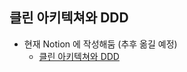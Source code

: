 
## 클린 아키텍쳐와 DDD
- 현재 Notion 에 작성해둠 (추후 옮길 예정)
  - [클린 아키텍쳐와 DDD](https://iron-shovel-6be.notion.site/9dd090c732ef406e9f5c933e3690aec0?pvs=4)